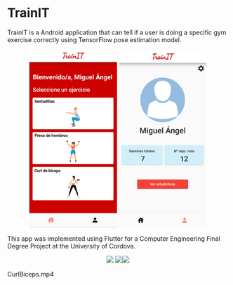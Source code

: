 # TrainIT
TrainIT is a Android application that can tell if a user is doing a specific gym exercise correctly using TensorFlow pose estimation model.   

<p align="center">
  <img src="images/Screens/HomeScreen.jpg" width="200"> <img src="images/Screens/ProfileScreen.jpg" width="200">
</p> 
This app was implemented using Flutter for a Computer Engineering Final Degree Project at the University of Cordova.
<p align="center">
  <img src="images/Screens/CurlBiceps.mp4" width="200"> <img src="images/Screens/ShoulderPress.jpg" width="200"><img src="images/Screens/Squats.mp4" width="200">
</p> CurlBiceps.mp4

